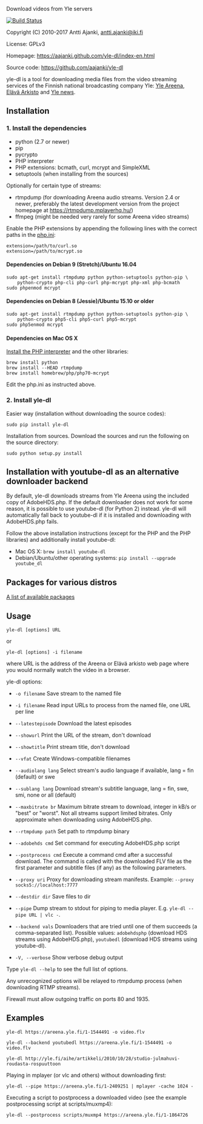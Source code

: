 Download videos from Yle servers

[![Build Status](https://travis-ci.org/aajanki/yle-dl.svg?branch=master)](https://travis-ci.org/aajanki/yle-dl)

Copyright (C) 2010-2017 Antti Ajanki, antti.ajanki@iki.fi

License: GPLv3

Homepage: https://aajanki.github.com/yle-dl/index-en.html

Source code: https://github.com/aajanki/yle-dl

yle-dl is a tool for downloading media files from the video streaming
services of the Finnish national broadcasting company Yle: [Yle
Areena], [Elävä Arkisto] and [Yle news].

[Yle Areena]:https://areena.yle.fi/
[Elävä arkisto]:http://yle.fi/aihe/elava-arkisto
[Yle news]:http://yle.fi/uutiset/

Installation
------------

### 1. Install the dependencies ###

* python (2.7 or newer)
* pip
* pycrypto
* PHP interpreter
* PHP extensions: bcmath, curl, mcrypt and SimpleXML
* setuptools (when installing from the sources)

Optionally for certain type of streams:

* rtmpdump (for downloading Areena audio streams. Version 2.4 or newer, preferably the latest development version from the project homepage at https://rtmpdump.mplayerhq.hu/)
* ffmpeg (might be needed very rarely for some Areena video streams)

Enable the PHP extensions by appending the following lines with the
correct paths in the [php.ini]:

[php.ini]:https://secure.php.net/manual/en/configuration.file.php

```
extension=/path/to/curl.so
extension=/path/to/mcrypt.so
```

#### Dependencies on Debian 9 (Stretch)/Ubuntu 16.04 ####

```
sudo apt-get install rtmpdump python python-setuptools python-pip \
    python-crypto php-cli php-curl php-mcrypt php-xml php-bcmath
sudo phpenmod mcrypt
```

#### Dependencies on Debian 8 (Jessie)/Ubuntu 15.10 or older ####

```
sudo apt-get install rtmpdump python python-setuptools python-pip \
    python-crypto php5-cli php5-curl php5-mcrypt
sudo php5enmod mcrypt
```

#### Dependencies on Mac OS X ####

[Install the PHP interpreter](https://secure.php.net/manual/en/install.macosx.php) and the other libraries:

```
brew install python
brew install --HEAD rtmpdump
brew install homebrew/php/php70-mcrypt
```

Edit the php.ini as instructed above.

### 2. Install yle-dl ###

Easier way (installation without downloading the source codes):
```
sudo pip install yle-dl
```

Installation from sources. Download the sources and run the following
on the source directory:
```
sudo python setup.py install
```

Installation with youtube-dl as an alternative downloader backend
-----------------------------------------------------------------

By default, yle-dl downloads streams from Yle Areena using the
included copy of AdobeHDS.php. If the default downloader does not work
for some reason, it is possible to use youtube-dl (for Python 2)
instead. yle-dl will automatically fall back to youtube-dl if it is
installed and downloading with AdobeHDS.php fails.

Follow the above installation instructions (except for the PHP and the
PHP libraries) and additionally install youtube-dl:

* Mac OS X: `brew install youtube-dl`
* Debian/Ubuntu/other operating systems: `pip install --upgrade youtube_dl`

Packages for various distros
----------------------------

[A list of available
packages](https://aajanki.github.com/yle-dl/index-en.html)


Usage
-----

```
yle-dl [options] URL
```

or

```
yle-dl [options] -i filename
```

where URL is the address of the Areena or Elävä arkisto web page where
you would normally watch the video in a browser.

yle-dl options:

* `-o filename`       Save stream to the named file

* `-i filename`       Read input URLs to process from the named file, one URL per line

* `--latestepisode`   Download the latest episodes

* `--showurl`         Print the URL of the stream, don't download

* `--showtitle`       Print stream title, don't download

* `--vfat`            Create Windows-compatible filenames

* `--audiolang lang`  Select stream's audio language if available, lang = fin (default) or swe

* `--sublang lang`    Download stream's subtitle language, lang = fin, swe, smi, none or all (default)

* `--maxbitrate br`   Maximum bitrate stream to download, integer in kB/s or "best" or "worst". Not all streams support limited bitrates. Only approximate when downloading using AdobeHDS.php.

* `--rtmpdump path`   Set path to rtmpdump binary

* `--adobehds cmd`    Set command for executing AdobeHDS.php script

* `--postprocess cmd` Execute a command cmd after a successful download. The command is called with the downloaded FLV file as the first parameter and subtitle files (if any) as the following parameters.

* `--proxy uri`       Proxy for downloading stream manifests. Example: `--proxy socks5://localhost:7777`

* `--destdir dir`     Save files to dir

* `--pipe`            Dump stream to stdout for piping to media player. E.g. `yle-dl --pipe URL | vlc -`.

* `--backend vals`    Downloaders that are tried until one of them succeeds (a comma-separated list). Possible values: `adobehdsphp` (download HDS streams using AdobeHDS.php), `youtubedl` (download HDS streams using youtube-dl).

* `-V, --verbose`     Show verbose debug output

Type `yle-dl --help` to see the full list of options.

Any unrecognized options will be relayed to rtmpdump process (when
downloading RTMP streams).

Firewall must allow outgoing traffic on ports 80 and 1935.

Examples
--------

```
yle-dl https://areena.yle.fi/1-1544491 -o video.flv
```

```
yle-dl --backend youtubedl https://areena.yle.fi/1-1544491 -o video.flv
```

```
yle-dl http://yle.fi/aihe/artikkeli/2010/10/28/studio-julmahuvi-roudasta-rospuuttoon
```

Playing in mplayer (or vlc and others) without downloading first:

```
yle-dl --pipe https://areena.yle.fi/1-2409251 | mplayer -cache 1024 -
```

Executing a script to postprocess a downloaded video (see the example postprocessing script at scripts/muxmp4):

```
yle-dl --postprocess scripts/muxmp4 https://areena.yle.fi/1-1864726
```
